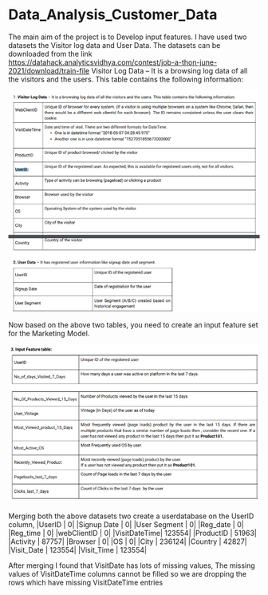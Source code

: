 # Data_Analysis_Customer_Data
The main aim of the project is to Develop input features. I have used two datasets the Visitor log data and User Data. The datasets can be downloaded from the link https://datahack.analyticsvidhya.com/contest/job-a-thon-june-2021/download/train-file
Visitor Log Data – It is a browsing log data of all the visitors and the users. This table contains the following information:



![Screenshot](Table1.png)

Now based on the above two tables, you need to create an input feature set for the Marketing Model.

![Table2](Table2.png)

Merging both the above datasets two create a userdatabase on the UserID column, 
|UserID       |         0|
|Signup Date  |         0|
|User Segment |         0|
|Reg_date     |         0|
|Reg_time     |         0|
|webClientID  |         0|
|VisitDateTime|    123554|
|ProductID    |     51963|
|Activity     |     87757|
|Browser      |         0|
|OS           |         0|
|City         |    236124|
|Country      |     42827|
|Visit_Date   |    123554|
|Visit_Time   |    123554|

After merging I found that VisitDate has lots of missing values, The missing values of VisitDateTime columns cannot be filled so we are dropping the rows which have missing VisitDateTime entries


